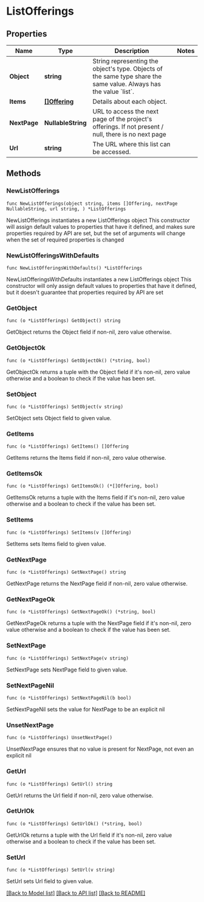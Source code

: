 # ListOfferings

## Properties

Name | Type | Description | Notes
------------ | ------------- | ------------- | -------------
**Object** | **string** | String representing the object&#39;s type. Objects of the same type share the same value. Always has the value &#x60;list&#x60;. | 
**Items** | [**[]Offering**](Offering.md) | Details about each object. | 
**NextPage** | **NullableString** | URL to access the next page of the project&#39;s offerings. If not present / null, there is no next page | 
**Url** | **string** | The URL where this list can be accessed. | 

## Methods

### NewListOfferings

`func NewListOfferings(object string, items []Offering, nextPage NullableString, url string, ) *ListOfferings`

NewListOfferings instantiates a new ListOfferings object
This constructor will assign default values to properties that have it defined,
and makes sure properties required by API are set, but the set of arguments
will change when the set of required properties is changed

### NewListOfferingsWithDefaults

`func NewListOfferingsWithDefaults() *ListOfferings`

NewListOfferingsWithDefaults instantiates a new ListOfferings object
This constructor will only assign default values to properties that have it defined,
but it doesn't guarantee that properties required by API are set

### GetObject

`func (o *ListOfferings) GetObject() string`

GetObject returns the Object field if non-nil, zero value otherwise.

### GetObjectOk

`func (o *ListOfferings) GetObjectOk() (*string, bool)`

GetObjectOk returns a tuple with the Object field if it's non-nil, zero value otherwise
and a boolean to check if the value has been set.

### SetObject

`func (o *ListOfferings) SetObject(v string)`

SetObject sets Object field to given value.


### GetItems

`func (o *ListOfferings) GetItems() []Offering`

GetItems returns the Items field if non-nil, zero value otherwise.

### GetItemsOk

`func (o *ListOfferings) GetItemsOk() (*[]Offering, bool)`

GetItemsOk returns a tuple with the Items field if it's non-nil, zero value otherwise
and a boolean to check if the value has been set.

### SetItems

`func (o *ListOfferings) SetItems(v []Offering)`

SetItems sets Items field to given value.


### GetNextPage

`func (o *ListOfferings) GetNextPage() string`

GetNextPage returns the NextPage field if non-nil, zero value otherwise.

### GetNextPageOk

`func (o *ListOfferings) GetNextPageOk() (*string, bool)`

GetNextPageOk returns a tuple with the NextPage field if it's non-nil, zero value otherwise
and a boolean to check if the value has been set.

### SetNextPage

`func (o *ListOfferings) SetNextPage(v string)`

SetNextPage sets NextPage field to given value.


### SetNextPageNil

`func (o *ListOfferings) SetNextPageNil(b bool)`

 SetNextPageNil sets the value for NextPage to be an explicit nil

### UnsetNextPage
`func (o *ListOfferings) UnsetNextPage()`

UnsetNextPage ensures that no value is present for NextPage, not even an explicit nil
### GetUrl

`func (o *ListOfferings) GetUrl() string`

GetUrl returns the Url field if non-nil, zero value otherwise.

### GetUrlOk

`func (o *ListOfferings) GetUrlOk() (*string, bool)`

GetUrlOk returns a tuple with the Url field if it's non-nil, zero value otherwise
and a boolean to check if the value has been set.

### SetUrl

`func (o *ListOfferings) SetUrl(v string)`

SetUrl sets Url field to given value.



[[Back to Model list]](../README.md#documentation-for-models) [[Back to API list]](../README.md#documentation-for-api-endpoints) [[Back to README]](../README.md)


